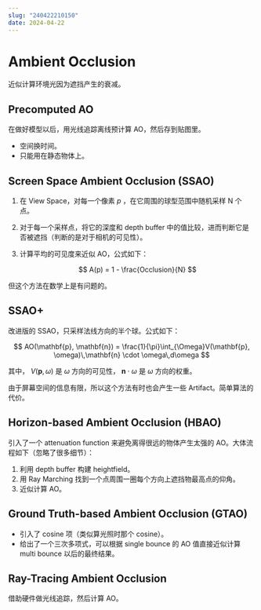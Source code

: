 ```yaml
---
slug: "240422210150"
date: 2024-04-22
---
```


# Ambient Occlusion

近似计算环境光因为遮挡产生的衰减。

## Precomputed AO

在做好模型以后，用光线追踪离线预计算 AO，然后存到贴图里。

- 空间换时间。
- 只能用在静态物体上。

## Screen Space Ambient Occlusion (SSAO)

1. 在 View Space，对每一个像素 $p$ ，在它周围的球型范围中随机采样 N 个点。
2. 对于每一个采样点，将它的深度和 depth buffer 中的值比较，进而判断它是否被遮挡（判断的是对于相机的可见性）。
3. 计算平均的可见度来近似 AO，公式如下：

    $$
    A(p) = 1 - \frac{Occlusion}{N}
    $$

但这个方法在数学上是有问题的。

## SSAO+

改进版的 SSAO，只采样法线方向的半个球。公式如下：

$$
AO(\mathbf{p}, \mathbf{n}) = \frac{1}{\pi}\int_{\Omega}V(\mathbf{p}, \omega)\,\mathbf{n} \cdot \omega\,d\omega
$$

其中， $V(\mathbf{p}, \omega)$ 是 $\omega$ 方向的可见性， $\mathbf{n} \cdot \omega$ 是 $\omega$ 方向的权重。

由于屏幕空间的信息有限，所以这个方法有时也会产生一些 Artifact。简单算法的代价。

## Horizon-based Ambient Occlusion (HBAO)

引入了一个 attenuation function 来避免离得很远的物体产生太强的 AO。大体流程如下（忽略了很多细节）：

1. 利用 depth buffer 构建 heightfield。
2. 用 Ray Marching 找到一个点周围一圈每个方向上遮挡物最高点的仰角。
3. 近似计算 AO。

## Ground Truth-based Ambient Occlusion (GTAO)

- 引入了 cosine 项（类似算光照时那个 cosine）。
- 给出了一个三次多项式，可以根据 single bounce 的 AO 值直接近似计算 multi bounce 以后的最终结果。

## Ray-Tracing Ambient Occlusion

借助硬件做光线追踪，然后计算 AO。
